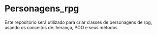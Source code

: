 # Personagens_rpg
Este repositório será utilizado para criar classes de personagens de rpg, usando os conceitos de: herança, POO e seus métodos
